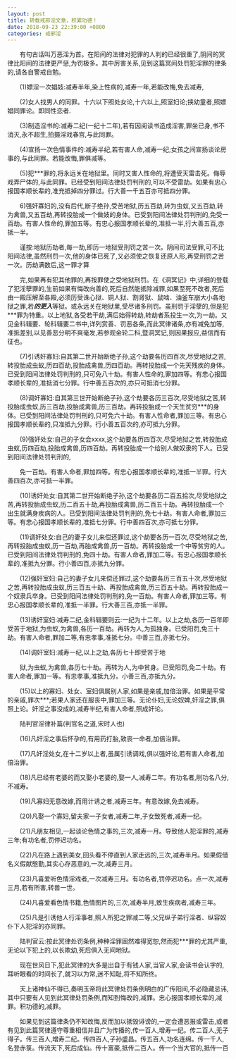 ```yaml
---
layout: post
title: 转载戒邪淫文章，积累功德！
date: 2018-09-23 22:39:00 +0800
categories: 戒邪淫
---
```


　　有句古话叫万恶淫为首。在阳间的法律对犯罪的人判的已经很重了,阴间的冥律比阳间的法律更严惩,为罚极多。其中厉害关系,见到这篇冥间处罚犯淫罪的律条的,请各自警戒自勉。
　　(1)嫖淫一次娼妓:减寿半年,染上性病的,减寿一年,若能改悔,免去减寿,
　　(2)女人找男人的同罪。十六以下照处女论,十六以上,照室妇论;挟幼童者,照嫖娼同罪论。即同性恋者.
　　(3)制造淫书的:减寿二纪(一纪十二年),若有因阅读书造成淫害,罪坐已身,书不消灭,永不超生,拍摄淫戏春宫,与此同罪。
　　(4)宣扬一次色情事件的:减寿半纪,若有害人命,减寿一纪;女孩之间宣扬谈论房事的,与此同罪。若能改悔,罪俱减等。
　　(5)犯***罪的,将永远关在地狱里。同时又害人性命的,将遭受天雷击死。侮辱戏弄尸体的,与此同罪。已经受到阳间法律处罚判刑的,可以不受雷劫。如果有忠心报国孝顺长辈的,准充抵掉四分罪过。行大善一千五百亦可抵四分罪。
　　6)强奸寡妇的,没有后代,断子绝孙,受苦地狱,历五百劫,转为虫蚁,又五百劫,转为禽兽,又五百劫,再转投胎成一个做妓的身体。已受到阳间法律处罚判刑的,免受一百劫。有害人性命的,罪加五等。有忠心报国孝顺长辈的,准抵一半,行大善五百,亦抵一半。
　　谨按:地狱历劫者,每一劫,即历一地狱受刑罚之苦一次。阴间司法受罪,可不比阳间法律,虽然刑罚一次,他的身体已死了,又必须使之恢复还原人形,再受刑罚之苦一次。历劫满数后,这一罪才算
　　完,如果再有犯其他罪的,再按罪使之受地狱刑罚。在《洞冥记》中,详细的登载了犯淫孽罪的,生前如果有悔改向善的,死后自然能抵除减罪,如果至死不改者,死后由一殿压解至各殿,必须历受诛心狱、铜人狱、割肾狱、鼠啮、油釜车崩大小各地狱之罪,若***的更入***等狱。或永远关在地狱里,受尽诸多刑罚。虽刑罚于淫孽的,但是犯***罪为特重。以上地狱,各受若干劫,满后始得转劫,转劫者系投生一次,为一劫。又见金科辑要、轮科辑要二书中,详列赏善、罚恶各条,而此冥律诸条,亦有减免加等,准抵差别,以见善恶分明不爽毫发,若参观金轮二科,暨洞冥记,则因果报应,益信而有征也。
　　(7)引诱奸寡妇:自其第二世开始断绝子孙,这个劫要各历四百次,尽受地狱之苦,转投胎成虫蚁,历四百劫,投胎成禽兽,历四百劫。再转投胎成一个先天残疾的身体。已受到阳间法律处罚判刑的,只可免八十劫。有害人性命的,罪加四等。有忠心报国孝顺长辈的,准抵消七分罪。行中善五百次的,亦只可抵消七分罪。
　　(8)调奸寡妇:自其第三世开始断绝子孙,这个劫要各历三百次,尽受地狱之苦,转投胎成虫蚁,历三百劫,投胎成禽兽,历三百劫。再转投胎成一个天生贫穷***的身体。已受到阳间法律处罚判刑的,只可免六十劫。有害人性命者,罪加三等。有忠心报国孝顺长辈的,只准抵九分罪。行小善五百次的,亦可抵九分罪。
　　(9)强奸处女:自己的子女会xxxx,这个劫要各历四百次,尽受地狱之苦,转投胎成虫蚁,历四百劫,投胎成禽兽,历四百劫。再转投胎成一个给别人做奴隶的下人。已受到阳间法律处罚判刑的,
　　免一百劫。有害人命者,罪加四等。有忠心报国孝顺长辈的,准抵一半罪。行大善四百次,亦可抵一半罪。
　　(10)诱奸处女:自其第二世开始断绝子孙,这个劫要各历二百五拾次,尽受地狱之苦,再转投胎成虫蚁,历二百五十劫,再投胎成禽兽,历二百五十劫。再转投胎成一个出生就满身疾病的人。已受到阳间法律处罚判刑的,免七十劫。有害人命者,罪加三等。有忠心报国孝顺长辈的,准抵七分罪。行中善四百次,亦可抵七分罪。
　　(11)调奸处女:自己的妻子女儿来偿还罪过,这个劫要各历一百次,尽受地狱之苦,再转投胎成虫蚁,历一百劫,再胎成禽兽,历一百劫。再转投胎成一个中等贫穷的人。已受到阳间法律处罚判刑的,免四十劫。有害人命者,罪加二等。有忠心报国孝顺长辈的,准抵九分罪。行小善四百,亦抵九分罪。
　　(12)强奸室妇:自己的妻子女儿来偿还罪过,这个劫要各历三百五十次,尽受地狱之苦,再转投胎成虫蚁,历三百五十劫、再投胎成禽兽,历三百五十劫。再转投胎成一个奴隶兵卒身。已受到阳间法律处罚判刑的,免一百劫。有害人命者,罪加三等。有忠心报国孝顺长辈的,准抵一半罪。行大善三百,亦抵一半罪。
　　(13)诱奸室妇:减寿二纪,金科辑要则云:一纪为十二年。以上之劫,各历一百年即受苦于地狱,为虫蚁,为禽兽,各历一百劫。再转为人,为孤独身。已受阳罚,免三十劫。有害人命者,罪加二等,有忠孝事,准抵七分。中善三百,亦抵七分。
　　(14)调奸室妇:减寿一纪,以上之劫,各历七十即受苦于地
　　狱,为虫蚁,为禽兽,各历七十劫。再转为人,为中贫身。已受阳罚,免二十劫。有害人命者,罪加一等。有忠孝事,准抵九分。小善三百,亦抵九分。
　　(15)以上的寡妇、处女、室妇俱属别人家,如果是亲戚,加倍治罪。如果是平常的亲戚,罪次***;若果人家还在服丧中,罪加三等。无论仆妇,无论奴婢,奸淫之罪,俱照上论。奸淫之事没成的,减寿半纪,有害人命者,照成奸论。
　　陆判官淫律补篇(判官名之道,宋时人也)
　　(16)凡奸淫之事后怀孕的,有用药打胎,致丧一命者,加倍治罪。
　　(17)凡奸淫处女,在十二岁以上者,虽属引诱调戏,俱以强奸论,若有害人命者,加倍治罪。
　　(18)凡已经有老婆的而又娶小老婆的,娶一人,减寿二年。有功名者,削功名八分,不减寿。
　　(19)凡寡妇无意改嫁,而用计诱之者,减寿三年。有意改嫁,免去减寿。
　　(20)凡娶一个寡妇,留夫家一子女者,减寿二年,子女致死者,减寿一纪。
　　(21)凡朋友相见,一起谈论色情之事的,三次,减寿一月。导致他人犯淫罪的,减寿三年;有功名者,罚停迟功名。
　　(22)凡在路上遇到美女,回头看不停直到人家走远的,三次,减寿半月。如果假借名义假献慇勤,其实心存恶意的,一次,减寿三月。
　　(23)凡喜爱听色情淫戏者,一次减寿三月。有功名者,罚停迟功名。点一次,减寿三月,若有所害,转兽一世。
　　(24)凡喜爱看色情书籍,色情图片的,三次,减寿半月,致生疾病者,减寿三年。
　　(25)凡是引诱他人行淫事者,照人所犯之罪减二等,父兄纵子弟行淫者、纵容奴仆下人犯淫的亦同罪。
　　陆判官云:按此冥律处罚条例,种种淫罪固然难得宽恕,然而犯***罪的尤其严重,无论以下犯上的,以长欺幼,死后俱入无间地狱。
　　现在世风日下,犯此冥律的大多是出自于有钱人家,当官人家,会读书会认字的,耳听眼看的时间长了,就习以为常,迷不知耻,将不知所终。
　　天上诸神仙不得已,奏明玉帝将此冥律处罚条例明白的广传阳间,不必隐藏忌讳,其中只要有人见到此冥律处罚条例,而知到悔改的,减罪。忠心报国孝顺长辈的,减罪。积功德的,减罪。
　　如果见到这篇律条仍不知改悔,反而加以抵毁诽谤的,一定会遭恶报或雷击,或者有见到此篇冥律遵守尊重相信并且广为传播的,传一百人,增寿一纪。传二百人,无子得子。传三百人,增寿二纪。传四百人,子孙盛昌。传五百人,功名连绵。传一千人,名登赤箓。传流天下,死后成仙。传十富豪,抵传二百人。传一个当大官的,抵传一百